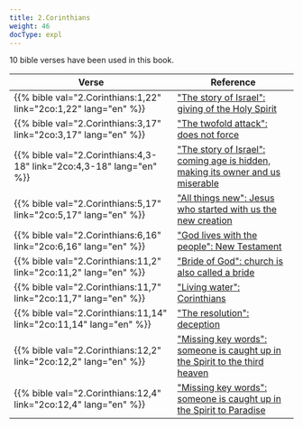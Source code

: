 ```yaml
---
title: 2.Corinthians
weight: 46
docType: expl
---
```


10 bible verses have been used in this book.

| Verse | Reference |
|-------|-----------|
| {{% bible val="2.Corinthians:1,22" link="2co:1,22" lang="en" %}} | ["The story of Israel": giving of the Holy Spirit](../exampleSite/content/expl/../appl/topics/hero/who-rules-the-world#af6b) |
| {{% bible val="2.Corinthians:3,17" link="2co:3,17" lang="en" %}} | ["The twofold attack": does not force](../exampleSite/content/expl/../expl/content/beasts/the-nature-of-the-beast-in-the-book-of-revelation#f4be) |
| {{% bible val="2.Corinthians:4,3-18" link="2co:4,3-18" lang="en" %}} | ["The story of Israel": coming age is hidden, making its owner and us miserable](../exampleSite/content/expl/../appl/topics/hero/who-rules-the-world#af6b) |
| {{% bible val="2.Corinthians:5,17" link="2co:5,17" lang="en" %}} | ["All things new": Jesus who started with us the new creation](../exampleSite/content/expl/../expl/content/paradise/the-new-jerusalem#ad18) |
| {{% bible val="2.Corinthians:6,16" link="2co:6,16" lang="en" %}} | ["God lives with the people": New Testament](../exampleSite/content/expl/../expl/content/paradise/the-new-jerusalem#93e0) |
| {{% bible val="2.Corinthians:11,2" link="2co:11,2" lang="en" %}} | ["Bride of God": church is also called a bride](../exampleSite/content/expl/../expl/background/israel/the-church-is-part-of-israel#9c2e) |
| {{% bible val="2.Corinthians:11,7" link="2co:11,7" lang="en" %}} | ["Living water": Corinthians](../exampleSite/content/expl/../expl/content/paradise/the-new-jerusalem#bac3) |
| {{% bible val="2.Corinthians:11,14" link="2co:11,14" lang="en" %}} | ["The resolution": deception](../exampleSite/content/expl/../expl/content/seals/the-mystery-of-the-four-horse-men#6235) |
| {{% bible val="2.Corinthians:12,2" link="2co:12,2" lang="en" %}} | ["Missing key words": someone is caught up in the Spirit to the third heaven](../exampleSite/content/expl/../expl/topics/others/the-rapture#7612) |
| {{% bible val="2.Corinthians:12,4" link="2co:12,4" lang="en" %}} | ["Missing key words": someone is caught up in the Spirit to Paradise](../exampleSite/content/expl/../expl/topics/others/the-rapture#7612) |
